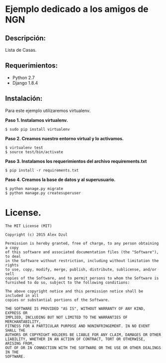 Ejemplo dedicado a los amigos de NGN
====================================


Descripción:
------------

Lista de Casas.


Requerimientos:
---------------
- Python 2.7
- Django 1.8.4

Instalación:
------------
Para este ejemplo utilizaremos virtualenv.

__Paso 1. Instalamos virtualenv.__

    $ sudo pip install virtualenv

__Paso 2. Creamos nuestro entorno virtual y lo activamos.__

    $ virtualenv test
    $ source test/bin/activate


__Paso 3. Instalamos los requerimientos del archivo requirements.txt__

    $ pip install -r requirements.txt

__Paso 4. Creamos la base de datos y al superusuario.__

    $ python manage.py migrate
    $ python manage.py createsuperuser
   

License.
========

    The MIT License (MIT)
    
    Copyright (c) 2015 Alex Dzul
    
    Permission is hereby granted, free of charge, to any person obtaining a copy
    of this software and associated documentation files (the "Software"), to deal
    in the Software without restriction, including without limitation the rights
    to use, copy, modify, merge, publish, distribute, sublicense, and/or sell
    copies of the Software, and to permit persons to whom the Software is
    furnished to do so, subject to the following conditions:
    
    The above copyright notice and this permission notice shall be included in all
    copies or substantial portions of the Software.
    
    THE SOFTWARE IS PROVIDED "AS IS", WITHOUT WARRANTY OF ANY KIND, EXPRESS OR
    IMPLIED, INCLUDING BUT NOT LIMITED TO THE WARRANTIES OF MERCHANTABILITY,
    FITNESS FOR A PARTICULAR PURPOSE AND NONINFRINGEMENT. IN NO EVENT SHALL THE
    AUTHORS OR COPYRIGHT HOLDERS BE LIABLE FOR ANY CLAIM, DAMAGES OR OTHER
    LIABILITY, WHETHER IN AN ACTION OF CONTRACT, TORT OR OTHERWISE, ARISING FROM,
    OUT OF OR IN CONNECTION WITH THE SOFTWARE OR THE USE OR OTHER DEALINGS IN THE
    SOFTWARE.
